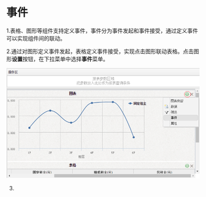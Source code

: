 # 事件

1.表格、图形等组件支持定义事件，事件分为事件发起和事件接受，通过定义事件可以实现组件间的联动。

2.通过对图形定义事件发起，表格定义事件接受，实现点击图形联动表格。点击图形**设置**按钮，在下拉菜单中选择**事件**菜单。

![](/assets/import57.png)

3.

